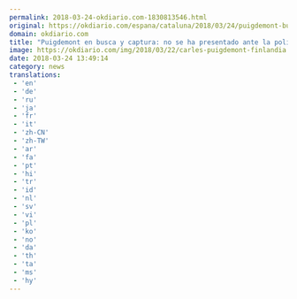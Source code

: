 ```yaml
---
permalink: 2018-03-24-okdiario.com-1830813546.html
original: https://okdiario.com/espana/cataluna/2018/03/24/puigdemont-busca-captura-no-presentado-policia-finlandia-2018606
domain: okdiario.com
title: "Puigdemont en busca y captura: no se ha presentado ante la policía de Finlandia"
image: https://okdiario.com/img/2018/03/22/carles-puigdemont-finlandia.jpg
date: 2018-03-24 13:49:14
category: news
translations: 
 - 'en'
 - 'de'
 - 'ru'
 - 'ja'
 - 'fr'
 - 'it'
 - 'zh-CN'
 - 'zh-TW'
 - 'ar'
 - 'fa'
 - 'pt'
 - 'hi'
 - 'tr'
 - 'id'
 - 'nl'
 - 'sv'
 - 'vi'
 - 'pl'
 - 'ko'
 - 'no'
 - 'da'
 - 'th'
 - 'ta'
 - 'ms'
 - 'hy'
---
```



